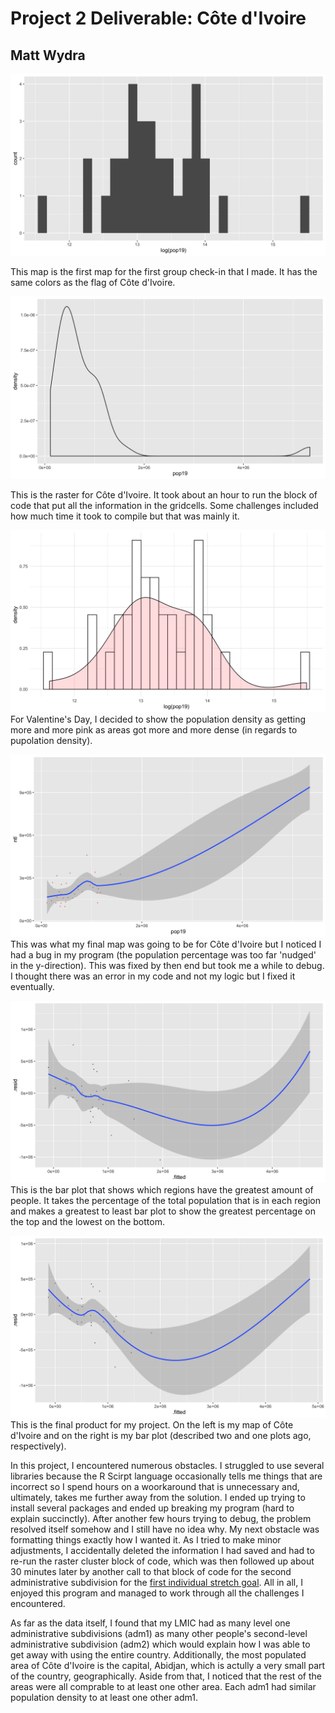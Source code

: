 # Project 2 Deliverable: Côte d'Ivoire

## Matt Wydra 

![](P2Plot1.png)

This map is the first map for the first group check-in that I made. It has the same colors as the flag of Côte d'Ivoire.


![](P2Plot2.png)

This is the raster for Côte d'Ivoire. It took about an hour to run the block of code that put all the information in the
gridcells. Some challenges included how much time it took to compile but that was mainly it.


![](P2Plot3.png)
For Valentine's Day, I decided to show the population density as getting more and more pink as areas got more and more
dense (in regards to pupolation density).


![](P2Plot4.png)
This was what my final map was going to be for Côte d'Ivoire but I noticed I had a bug in my program (the population 
percentage was too far 'nudged' in the y-direction). This was fixed by then end but took me a while to debug. I thought
there was an error in my code and not my logic but I fixed it eventually.


![](P2Plot4_2.png)
This is the bar plot that shows which regions have the greatest amount of people. It takes the percentage of the total 
population that is in each region and makes a greatest to least bar plot to show the greatest percentage on the top
and the lowest on the bottom.


![](P2Plot4_3.png)
This is the final product for my project. On the left is my map of Côte d'Ivoire and on the right is my bar plot (described
two and one plots ago, respectively).


In this project, I encountered numerous obstacles. I struggled to use several libraries because the
R Scirpt language occasionally tells me things that are incorrect so I spend hours on a woorkaround that is unnecessary
and, ultimately, takes me further away from the solution. I ended up trying to install several packages and
ended up breaking my program (hard to explain succinctly). After another few hours trying to debug, the problem
resolved itself somehow and I still have no idea why. My next obstacle was formatting things exactly how I wanted it. 
As I tried to make minor adjustments, I accidentally deleted the information I had saved and had to re-run the raster
cluster block of code, which was then followed up about 30 minutes later by another call to that block of code for
the second administrative subdivision for the [first individual stretch goal](https://github.com/mpwydra/workshop/blob/master/Stretch_Plot.png). All in all, I enjoyed this program and 
managed to work through all the challenges I encountered.

As far as the data itself, I found that my LMIC had as many level one administrative subdivisions (adm1) as many other people's
second-level administrative subdivision (adm2) which would explain how I was able to get away with using the entire country.
Additionally, the most populated area of Côte d'Ivoire is the capital, Abidjan, which is actully a very small part of the 
country, geographically. Aside from that, I noticed that the rest of the areas were all comprable to at least one other
area. Each adm1 had similar population density to at least one other adm1.
